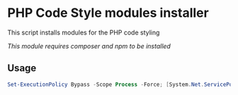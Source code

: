 # PHP Code Style modules installer

This script installs modules for the PHP code styling

_This module requires composer and npm to be installed_

## Usage

```powershell
Set-ExecutionPolicy Bypass -Scope Process -Force; [System.Net.ServicePointManager]::SecurityProtocol = [System.Net.ServicePointManager]::SecurityProtocol -bor 3072; iex ((New-Object System.Net.WebClient).DownloadString('https://raw.githubusercontent.com/C010UR/php-codestyle-modules/main/install.ps1'))
```
